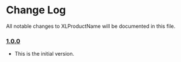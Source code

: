 # Change Log
All notable changes to XLProductName will be documented in this file.

### [1.0.0](https://github.com/XLUserName/XLProductName/releases/tag/1.0.0)
<!-- Released on 2020-01-20. -->

* This is the initial version.

[xmartlabs]: https://xmartlabs.com
